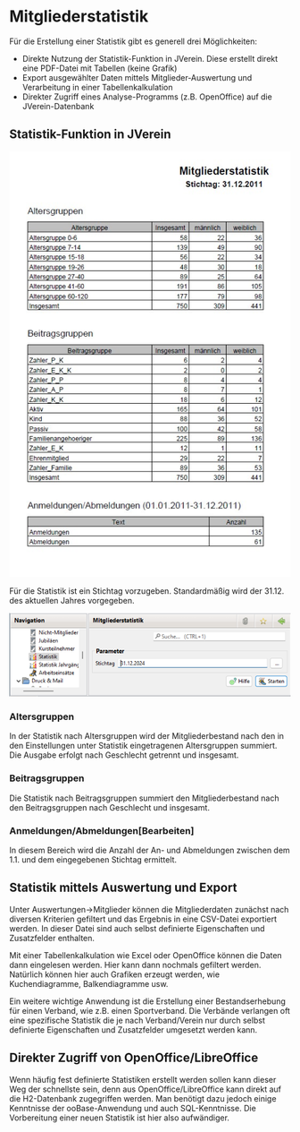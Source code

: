 # Mitgliederstatistik

Für die Erstellung einer Statistik gibt es generell drei Möglichkeiten:

* Direkte Nutzung der Statistik-Funktion in JVerein. Diese erstellt direkt eine PDF-Datei mit Tabellen (keine Grafik)
* Export ausgewählter Daten mittels Mitglieder-Auswertung und Verarbeitung in einer Tabellenkalkulation
* Direkter Zugriff eines Analyse-Programms (z.B. OpenOffice) auf die JVerein-Datenbank

## Statistik-Funktion in JVerein

![](../../../v3.1.x/auswertungen/img/StatistikBeispiel.jpg)

Für die Statistik ist ein Stichtag vorzugeben. Standardmäßig wird der 31.12. des aktuellen Jahres vorgegeben.

![](../../../v3.1.x/auswertungen/img/MitgliederStatistikView.png)

### Altersgruppen

In der Statistik nach Altersgruppen wird der Mitgliederbestand nach den in den Einstellungen unter Statistik eingetragenen Altersgruppen summiert. Die Ausgabe erfolgt nach Geschlecht getrennt und insgesamt.

### Beitragsgruppen

Die Statistik nach Beitragsgruppen summiert den Mitgliederbestand nach den Beitragsgruppen nach Geschlecht und insgesamt.

### Anmeldungen/Abmeldungen\[Bearbeiten]

In diesem Bereich wird die Anzahl der An- und Abmeldungen zwischen dem 1.1. und dem eingegebenen Stichtag ermittelt.

## Statistik mittels Auswertung und Export

Unter Auswertungen->Mitglieder können die Mitgliederdaten zunächst nach diversen Kriterien gefiltert und das Ergebnis in eine CSV-Datei exportiert werden. In dieser Datei sind auch selbst definierte Eigenschaften und Zusatzfelder enthalten.

Mit einer Tabellenkalkulation wie Excel oder OpenOffice können die Daten dann eingelesen werden. Hier kann dann nochmals gefiltert werden. Natürlich können hier auch Grafiken erzeugt werden, wie Kuchendiagramme, Balkendiagramme usw.

Ein weitere wichtige Anwendung ist die Erstellung einer Bestandserhebung für einen Verband, wie z.B. einen Sportverband. Die Verbände verlangen oft eine spezifische Statistik die je nach Verband/Verein nur durch selbst definierte Eigenschaften und Zusatzfelder umgesetzt werden kann.

## Direkter Zugriff von OpenOffice/LibreOffice

Wenn häufig fest definierte Statistiken erstellt werden sollen kann dieser Weg der schnellste sein, denn aus OpenOffice/LibreOffice kann direkt auf die H2-Datenbank zugegriffen werden. Man benötigt dazu jedoch einige Kenntnisse der ooBase-Anwendung und auch SQL-Kenntnisse. Die Vorbereitung einer neuen Statistik ist hier also aufwändiger.

